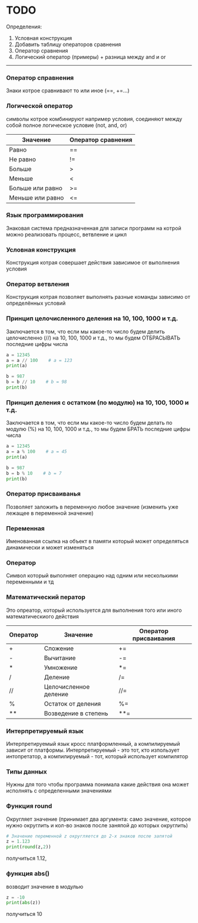 # TODO 
Определения: 

1) Условная конструкция
2) Добавить таблицу операторов сравнения
3) Оператор сравнения
4) Логический оператор (примеры) + разница между and и or

---

### Оператор справнения
Знаки котрое сравнивают то или иное (==, +=...)

### Логической оператор
символы котрое комбинируют например условия, соединяют между собой полное логическое условие (not, and, or)

| Значение | Оператор сравнения |
|----------|--------------------|
| Равно | == |
| Не равно | != |
| Больше | > |
| Меньше | < |
| Больше или равно | >= |
| Меньше или равно | <= |

### Язык программирования
Знаковая система предназначенная для записи программ на котрой можно реализовать процесс, ветвление и цикл

### Условная конструкция
Конструкция котрая совершает действия зависимое от выполнения условия

### Оператор ветвления
Конструкция котрая позволяет выполнять разные команды зависимо от определённых условий

### Принцип целочисленного деления на 10, 100, 1000 и т.д.
Заключается в том, что если мы какое-то число будем делить целочисленно (//) на 10, 100, 1000 и т.д., то мы будем ОТБРАСЫВАТЬ последние цифры числа 

``` python
a = 12345
a = a // 100    # a = 123
print(a)

b = 987
b = b // 10    # b = 98
print(b)
```


### Принцип деления с остатком (по модулю) на 10, 100, 1000 и т.д. 
Заключается в том, что если мы какое-то число будем делать по модулю (%) на 10, 100, 1000 и т.д., то мы будем БРАТЬ последние цифры числа

``` python
a = 12345
a = a % 100    # a = 45
print(a)

b = 987
b = b % 10    # b = 7
print(b)
```


### Оператор присваиванья
Позволяет заложить в переменную любое значение (изменить уже лежaщее в переменной значение)

### Переменная
Именованная ссылка на объект в памяти который может определяться динамически и может изменяться

### Оператор
Символ который выполняет операцию над одним или несколькими переменными и тд

### Математический ператор
Это опреатор, который используется для выполнения того или иного математическиого действия

| Оператор | Значение | Оператор присваивания |
|----------|----------|-----------------------|
| + | Сложение| += |
| - | Вычитание | -= |
| * | Умножение | *= |
| / | Деление | /= |
| // | Целочисленное деление | //= |
| % | Остаток от деления | %= |
|**| Возведение в степень | **= |


### Интерпретируемый язык
Интерпретируемый язык кросс платформленный, а компилируемый зависит от платформы. Интерпретируемый - это тот, кто изпользует интопретатор, а компилируемый - тот, который использует компилятор


### Типы данных 
Нужны для того чтобы программа понимала какие действия она может исполнять с определенными значениями

### Функция round 
Округляет значение (принимает два аргумента: само значение, которое нужно округлить и кол-во знаков после заняпой до которых округлить)

``` python
# Значение переменной z округляется до 2-х знаков после запятой
z = 1.123
print(round(z,2))
```
получиться 1.12,


### функция abs() 
возводит значение в модулью
``` python
z = -10
print(abs(z))
```
получиться 10 
